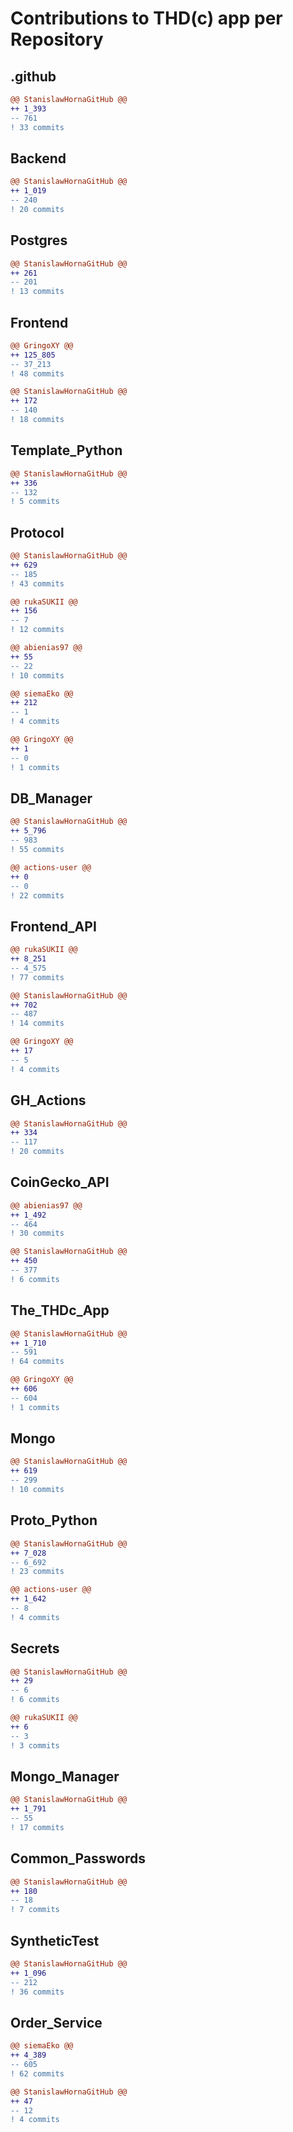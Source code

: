 # Contributions to THD(c) app per Repository
## .github
```diff
@@ StanislawHornaGitHub @@
++ 1_393
-- 761
! 33 commits

```
## Backend
```diff
@@ StanislawHornaGitHub @@
++ 1_019
-- 240
! 20 commits

```
## Postgres
```diff
@@ StanislawHornaGitHub @@
++ 261
-- 201
! 13 commits

```
## Frontend
```diff
@@ GringoXY @@
++ 125_805
-- 37_213
! 48 commits

@@ StanislawHornaGitHub @@
++ 172
-- 140
! 18 commits

```
## Template_Python
```diff
@@ StanislawHornaGitHub @@
++ 336
-- 132
! 5 commits

```
## Protocol
```diff
@@ StanislawHornaGitHub @@
++ 629
-- 185
! 43 commits

@@ rukaSUKII @@
++ 156
-- 7
! 12 commits

@@ abienias97 @@
++ 55
-- 22
! 10 commits

@@ siemaEko @@
++ 212
-- 1
! 4 commits

@@ GringoXY @@
++ 1
-- 0
! 1 commits

```
## DB_Manager
```diff
@@ StanislawHornaGitHub @@
++ 5_796
-- 983
! 55 commits

@@ actions-user @@
++ 0
-- 0
! 22 commits

```
## Frontend_API
```diff
@@ rukaSUKII @@
++ 8_251
-- 4_575
! 77 commits

@@ StanislawHornaGitHub @@
++ 702
-- 487
! 14 commits

@@ GringoXY @@
++ 17
-- 5
! 4 commits

```
## GH_Actions
```diff
@@ StanislawHornaGitHub @@
++ 334
-- 117
! 20 commits

```
## CoinGecko_API
```diff
@@ abienias97 @@
++ 1_492
-- 464
! 30 commits

@@ StanislawHornaGitHub @@
++ 450
-- 377
! 6 commits

```
## The_THDc_App
```diff
@@ StanislawHornaGitHub @@
++ 1_710
-- 591
! 64 commits

@@ GringoXY @@
++ 606
-- 604
! 1 commits

```
## Mongo
```diff
@@ StanislawHornaGitHub @@
++ 619
-- 299
! 10 commits

```
## Proto_Python
```diff
@@ StanislawHornaGitHub @@
++ 7_028
-- 6_692
! 23 commits

@@ actions-user @@
++ 1_642
-- 8
! 4 commits

```
## Secrets
```diff
@@ StanislawHornaGitHub @@
++ 29
-- 6
! 6 commits

@@ rukaSUKII @@
++ 6
-- 3
! 3 commits

```
## Mongo_Manager
```diff
@@ StanislawHornaGitHub @@
++ 1_791
-- 55
! 17 commits

```
## Common_Passwords
```diff
@@ StanislawHornaGitHub @@
++ 180
-- 18
! 7 commits

```
## SyntheticTest
```diff
@@ StanislawHornaGitHub @@
++ 1_096
-- 212
! 36 commits

```
## Order_Service
```diff
@@ siemaEko @@
++ 4_389
-- 605
! 62 commits

@@ StanislawHornaGitHub @@
++ 47
-- 12
! 4 commits

```
